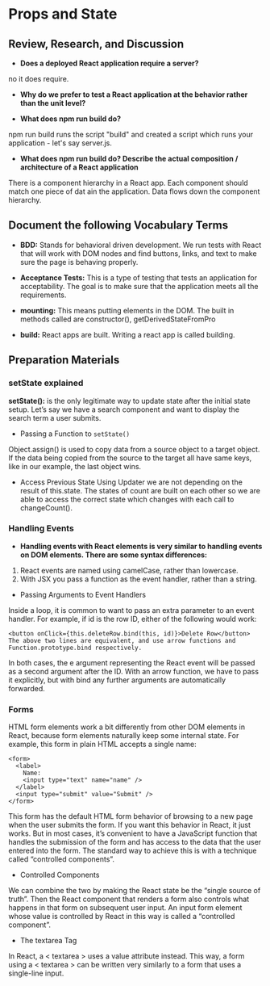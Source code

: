 # Props and State

## Review, Research, and Discussion

* **Does a deployed React application require a server?**

no it does require.

* **Why do we prefer to test a React application at the behavior rather than the unit level?**


* **What does npm run build do?**

npm run build runs the script "build" and created a script which runs your application - let's say server.js.

* **What does npm run build do?
Describe the actual composition / architecture of a React application**

There is a component hierarchy in a React app. Each component should match one piece of dat ain the application. Data flows down the component hierarchy.

## Document the following Vocabulary Terms

* **BDD:** Stands for behavioral driven development. We run tests with React that will work with DOM nodes and find buttons, links, and text to make sure the page is behaving properly.

* **Acceptance Tests:** This is a type of testing that tests an application for acceptability. The goal is to make sure that the application meets all the requirements.

* **mounting:** This means putting elements in the DOM. The built in methods called are constructor(), getDerivedStateFromPro

* **build:** React apps are built. Writing a react app is called building.


## Preparation Materials

### setState explained

**setState():** is the only legitimate way to update state after the initial state setup. Let’s say we have a search component and want to display the search term a user submits.

* Passing a Function to `setState()`

Object.assign() is used to copy data from a source object to a target object. If the data being copied from the source to the target all have same keys, like in our example, the last object wins.

* Access Previous State Using Updater we are not depending on the result of this.state. The states of count are built on each other so we are able to access the correct state which changes with each call to changeCount().

### Handling Events

* **Handling events with React elements is very similar to handling events on DOM elements. There are some syntax differences:**

1. React events are named using camelCase, rather than lowercase.
2. With JSX you pass a function as the event handler, rather than a string.

* Passing Arguments to Event Handlers

Inside a loop, it is common to want to pass an extra parameter to an event handler. For example, if id is the row ID, either of the following would work:

```<button onClick={(e) => this.deleteRow(id, e)}>Delete Row</button>
<button onClick={this.deleteRow.bind(this, id)}>Delete Row</button>
The above two lines are equivalent, and use arrow functions and Function.prototype.bind respectively.
```

In both cases, the e argument representing the React event will be passed as a second argument after the ID. With an arrow function, we have to pass it explicitly, but with bind any further arguments are automatically forwarded.

### Forms

HTML form elements work a bit differently from other DOM elements in React, because form elements naturally keep some internal state. For example, this form in plain HTML accepts a single name:

```
<form>
  <label>
    Name:
    <input type="text" name="name" />
  </label>
  <input type="submit" value="Submit" />
</form>
```
This form has the default HTML form behavior of browsing to a new page when the user submits the form. If you want this behavior in React, it just works. But in most cases, it’s convenient to have a JavaScript function that handles the submission of the form and has access to the data that the user entered into the form. The standard way to achieve this is with a technique called “controlled components”.

* Controlled Components

We can combine the two by making the React state be the “single source of truth”. Then the React component that renders a form also controls what happens in that form on subsequent user input. An input form element whose value is controlled by React in this way is called a “controlled component”.

*  The textarea Tag


In React, a < textarea > uses a value attribute instead. This way, a form using a < textarea > can be written very similarly to a form that uses a single-line input.

